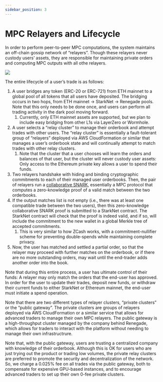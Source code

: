 ```yaml
---
sidebar_position: 3
---
```


# MPC Relayers and Lifecycle

In order to perform peer-to-peer MPC computations, the system maintains an
off-chain gossip network of “relayers”.  Though these relayers never custody
users’ assets, they are responsible for maintaining private orders and
computing MPC outputs with all othe relayers.

![](@site/static/img/arch.png)

The entire lifecycle of a user’s trade is as follows:

1. A user bridges any token (ERC-20 or ERC-721) from ETH mainnet to a global
   pool of all tokens that all users have deposited. The bridging occurs in two
   hops, from ETH mainnet → StarkNet → Renegade pools. Note that this only needs
   to be done once, and users can perform all trading activity in the dark pool
   moving forward.
    1. Currently, only ETH mainnet assets are supported, but we plan to include
       easy bridging from other L1s via LayerZero or Wormhole.
2. A user selects a “relay cluster” to manage their orderbook and attempt
   trades with other users. The “relay cluster” is essentially a fault-tolerant
   group of “relayers” deployed via AWS CloudFormation or similar that manages
   a user’s orderbook state and will continually attempt to match trades with
   other relay clusters.
    1. Note that the cluster that a user chooses will learn the orders and
       balances of that user, but the cluster will never custody user assets:
       Only access to the Ethereum private key allows a user to spend their
       funds.
3. Two relayers handshake with hiding and binding cryptographic commitments to
   each of their managed user orderbooks. Then, the pair of relayers run a
   [collaborative SNARK](https://eprint.iacr.org/2021/1530), essentially a MPC
   protocol that computes a zero-knowledge proof of a valid match between the
   two orderbooks.
4. If the output matches list is not empty (i.e., there was at least one
   compatible trade between the two users), then this zero-knowledge
   collaborative SNARK proof is submitted to a StarkNet contract. The StarkNet
   contract will check that the proof is indeed valid, and if so, will include
   the commitment to the new wallet in a global Merkle tree of accepted
   commitments.
    1. This is very similar to how ZCash works, with a commitment-nullifier
       scheme for preventing double-spends while maintaining complete privacy.
5. Now, the user has matched and settled a partial order, so that the relayer
   may proceed with further matches on the orderbook, or if there are no more
   outstanding orders, may wait until the end-trader adds another order into
   the book.

Note that during this entire process, a user has ultimate control of their
funds: A relayer may only match the orders that the end-user has approved. In
order for the user to update their trades, deposit new funds, or withdraw their
current funds to either StarkNet or Ethereum mainnet, the end-user must
initiate a spend operation.

Note that there are two different types of relayer clusters, “private clusters”
or the “public gateway”. The private clusters are groups of relayers deployed
via AWS CloudFormation or a similar service that allows for advanced traders to
manage their own MPC relayers. The public gateway is a high-throughput cluster
managed by the company behind Renegade, which allows for traders to interact with
the platform without needing to manage their own infrastructrure.

Note that, with the public gateway, users are trusting a centralized company
with knowledge of their orderbook. Although this is OK for users who are just
trying out the product or trading low volumes, the private relay clusters are
preferred to promote the security and decentralization of the network. So, we
charge a 0.025% fee on all trades via the public gateway, both to compensate
for expensive GPU-based instances, and to encourage advanced traders to set up
their own 0-fee private clusters.

